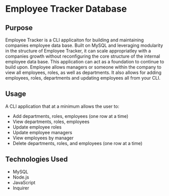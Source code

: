 # Employee Tracker Database

## Purpose
Employee Tracker is a CLI applicaiton for building and maintaining companies employee data base. Built on MySQL and leveraging modularity in the structure of Employee Tracker, it can scale appropriatley with a companies growth without reconfiguring the core structure of the internal employee data base. This application can act as a foundation to continue to build upon. Employee allows managers or someone within the company to view all employees, roles, as well as departments. It also allows for adding employees, roles, departments and updating employees all from your CLI.

## Usage
A CLI application that at a minimum allows the user to:

* Add departments, roles, employees (one row at a time)
* View departments, roles, employees
* Update employee roles
* Update employee managers
* View employees by manager
* Delete departments, roles, and employees (one row at a time)

## Technologies Used 
* MySQL
* Node.js
* JavaScript
* Inquirer 
